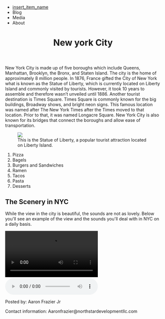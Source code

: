<!DOCTYPE html>
<html>
  <head>
    <link rel="stylesheet" href="style.css">
  </head>
  <body>   
    <nav>
      <ul>
        <li><a href="#item_name">insert_item_name</a></li>
        <li>Blog</li>
        <li>Media</li>
        <li>About</li>
      </ul>
    </nav>
    <header>
      <h1>New york City</h1>
    </header>
    <main>
      <section id="Blog">
        <!-- Blog content to come! -->
        <article>
          <p>New York City is made up of five boroughs which include Queens, Manhattan, Brooklyn, the Bronx, and Staten Island. The city is the home of approximately 8 million people. In 1876, France gifted the City of New York what is known as the Statue of Liberty, which is currently located on Liberty Island and commonly visited by tourists. However, it took 10 years to assemble and therefore wasn’t unveiled until 1886. Another tourist destination is Times Square. Times Square is commonly known for the big buildings, Broadway shows, and bright neon signs. This famous location was named after The New York Times after the Times moved to that location. Prior to that, it was named Longacre Square. New York City is also known for its bridges that connect the boroughs and allow ease of transportation.</p>
        </article>
      </section>
      <figure>
        <img src="https://content.codecademy.com/courses/Semantic%20HTML/statue-of-liberty.jpeg">
        <figcaption>This is the Statue of Liberty, a popular tourist attraction located
           on Liberty Island.</figcaption>
      </figure>
      <aside>
        <p></p>
        <ol>
          <li>Pizza</li>
          <li>Bagels</li>
          <li>Burgers and Sandwiches</li>
          <li>Ramen</li>
          <li>Tacos</li>
          <li>Pasta</li>
          <li>Desserts</li>
        </ol>
      </aside>
      <section id="Media">
        <article>
          <h2>The Scenery in NYC</h2>
          <p>While the view in the city is beautiful, the sounds are not as lovely. Below you'll see an example of the view and the sounds you'll deal with in NYC on a daily basis.</p>
        </article>
        <video src="video" controls>
        </video>
        <embed src=https://content.codecademy.com/courses/Semantic%20HTML/nyc-skyline.jpeg>
        <audio controls src="https://content.codecademy.com/courses/Semantic%20HTML/nyc-sounds.mov">
        </audio>
      </section>
    </main>
    <footer>
      <p>Posted by: Aaron Frazier Jr</p>
      <p>Contact information: Aaronfrazier@northstardevelopmentllc.com</p>
    </footer>
  </body>
</html>
